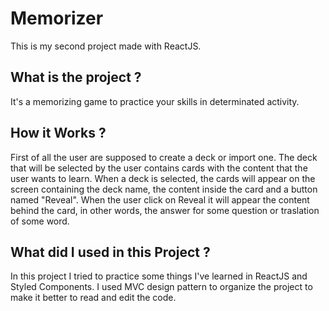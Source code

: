 # Memorizer

This is my second project made with ReactJS.

## What is the project ?

It's a memorizing game to practice your skills in determinated activity.

## How it Works ?

First of all the user are supposed to create a deck or import one. The deck that will be selected by the user contains cards with the content that the user wants to learn. When a deck is selected, the cards will appear on the screen containing the deck name, the content inside the card and a button named "Reveal". When the user click on Reveal it will appear the content behind the card, in other words, the answer for some question or traslation of some word.

## What did I used in this Project ?

In this project I tried to practice some things I've learned in ReactJS and Styled Components. I used MVC design pattern to organize the project to make it better to read and edit the code.